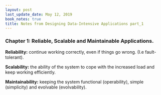 ```yaml
---
layout: post
last_update_date: May 12, 2019
book_notes: true
title: Notes from Designing Data-Intensive Applications part_1
---
```


### Chapter 1: Reliable, Scalable and Maintainable Applications.

**Reliability:** continue working correctly, even if things go wrong. (I.e fault-tolerant).

**Scalability:** the ability of the system to cope with the increased load and keep working efficiently.

**Maintainability:** keeping the system functional (operability), simple (simplicity) and evolvable (evolvability).
